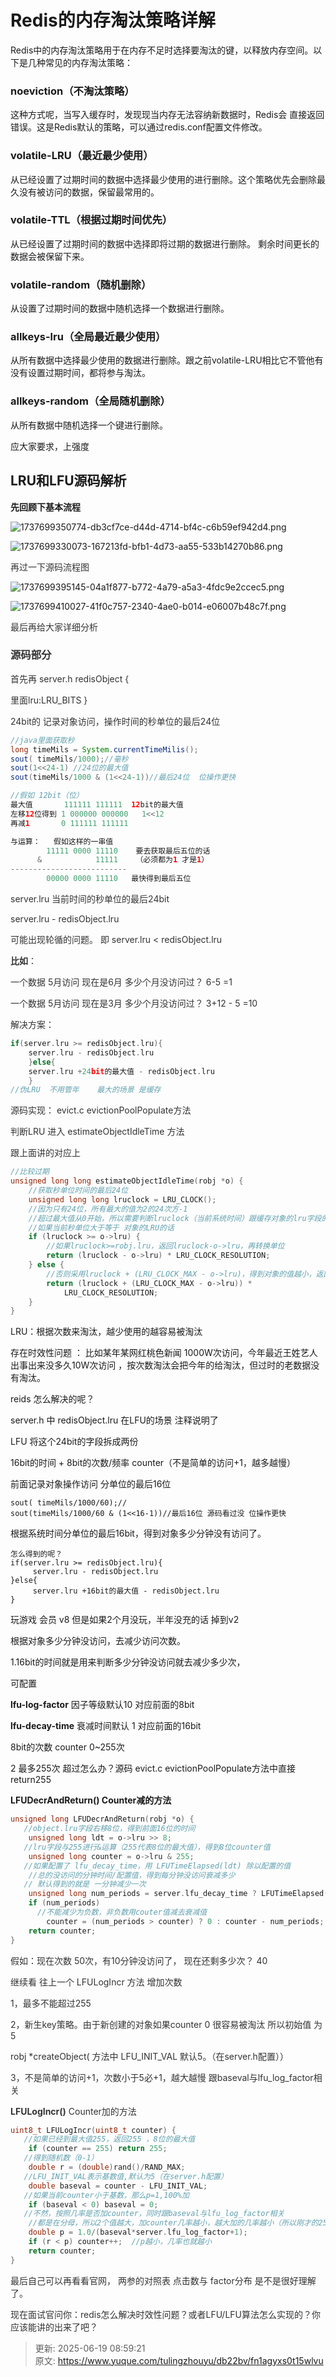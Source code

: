 # Redis的内存淘汰策略详解

Redis中的内存淘汰策略用于在内存不足时选择要淘汰的键，以释放内存空间。以下是几种常见的内存淘汰策略：

### noeviction（不淘汰策略）
这种方式呢，当写入缓存时，发现现当内存无法容纳新数据时，Redis会  直接返回错误。这是Redis默认的策略，可以通过redis.conf配置文件修改。

### volatile-LRU（最近最少使用）
从已经设置了过期时间的数据中选择最少使用的进行删除。这个策略优先会删除最久没有被访问的数据，保留最常用的。

### volatile-TTL（根据过期时间优先）
从已经设置了过期时间的数据中选择即将过期的数据进行删除。 剩余时间更长的数据会被保留下来。

### volatile-random（随机删除）
从设置了过期时间的数据中随机选择一个数据进行删除。

### allkeys-lru（全局最近最少使用）
从所有数据中选择最少使用的数据进行删除。跟之前volatile-LRU相比它不管他有没有设置过期时间，都将参与淘汰。

### allkeys-random（全局随机删除）
从所有数据中随机选择一个键进行删除。



应大家要求，上强度 

## LRU和LFU源码解析
**先回顾下基本流程**

![1737699350774-db3cf7ce-d44d-4714-bf4c-c6b59ef942d4.png](./img/bAomvefbwUC-f7oy/1737699350774-db3cf7ce-d44d-4714-bf4c-c6b59ef942d4-397740.png)

![1737699330073-167213fd-bfb1-4d73-aa55-533b14270b86.png](./img/bAomvefbwUC-f7oy/1737699330073-167213fd-bfb1-4d73-aa55-533b14270b86-893067.png)

<font style="color:rgb(51, 51, 51);">再过一下源码流程图</font>

![1737699395145-04a1f877-b772-4a79-a5a3-4fdc9e2ccec5.png](./img/bAomvefbwUC-f7oy/1737699395145-04a1f877-b772-4a79-a5a3-4fdc9e2ccec5-964453.png)

![1737699410027-41f0c757-2340-4ae0-b014-e06007b48c7f.png](./img/bAomvefbwUC-f7oy/1737699410027-41f0c757-2340-4ae0-b014-e06007b48c7f-473930.png)

<font style="color:rgb(51, 51, 51);">最后再给大家详细分析</font>

### <font style="color:rgb(51, 51, 51);">源码部分</font>
<font style="color:rgb(51, 51, 51);">首先再 server.h redisObject {  </font>

<font style="color:rgb(51, 51, 51);">里面lru:LRU_BITS } </font>

<font style="color:rgb(51, 51, 51);">24bit的 记录对象访问，操作时间的秒单位的最后24位</font>

```java
//java里面获取秒
long timeMils = System.currentTimeMilis();
sout( timeMils/1000);//毫秒
sout(1<<24-1) //24位的最大值
sout(timeMils/1000 & (1<<24-1))//最后24位  位操作更快

//假如 12bit（位）
最大值       111111 111111  12bit的最大值
左移12位得到 1 000000 000000   1<<12
再减1       0 111111 111111 

与运算：   假如这样的一串值   
        11111 0000 11110    要去获取最后五位的话
      &            11111    （必须都为1 才是1）
--------------------------
        00000 0000 11110   最快得到最后五位
```

<font style="color:rgb(51, 51, 51);">server.lru 当前时间的秒单位的最后24bit</font>

<font style="color:rgb(51, 51, 51);">server.lru - redisObject.lru</font>

<font style="color:rgb(51, 51, 51);">可能出现轮循的问题。 即 server.lru < redisObject.lru</font>

**<font style="color:rgb(51, 51, 51);">比如</font>**<font style="color:rgb(51, 51, 51);">：</font>

<font style="color:rgb(51, 51, 51);">一个数据 5月访问 现在是6月 多少个月没访问过？ 6-5 =1</font>

<font style="color:rgb(51, 51, 51);">一个数据 5月访问 现在是3月 多少个月没访问过？ 3+12 - 5 =10</font>

<font style="color:rgb(51, 51, 51);">解决方案：</font>

```c
if(server.lru >= redisObject.lru){
    server.lru - redisObject.lru   
    }else{
    server.lru +24bit的最大值 - redisObject.lru   
    }
//伪LRU  不用管年    最大的场景 是缓存
```

<font style="color:rgb(51, 51, 51);">源码实现： evict.c evictionPoolPopulate方法</font>

<font style="color:rgb(51, 51, 51);">判断LRU 进入 estimateObjectIdleTime 方法 </font>

<font style="color:rgb(51, 51, 51);">跟上面讲的对应上</font>

```c
//比较过期
unsigned long long estimateObjectIdleTime(robj *o) {
    //获取秒单位时间的最后24位
    unsigned long long lruclock = LRU_CLOCK();
    //因为只有24位，所有最大的值为2的24次方-1
    //超过最大值从0开始，所以需要判断lruclock（当前系统时间）跟缓存对象的lru字段的大小
    //如果当前秒单位大于等于 对象的LRU的话
    if (lruclock >= o->lru) {
        //如果lruclock>=robj.lru，返回lruclock-o->lru，再转换单位
        return (lruclock - o->lru) * LRU_CLOCK_RESOLUTION;
    } else {
        //否则采用lruclock + (LRU_CLOCK_MAX - o->lru)，得到对象的值越小，返回的值越大，越大越容易被淘汰
        return (lruclock + (LRU_CLOCK_MAX - o->lru)) *
            LRU_CLOCK_RESOLUTION;
    }
}
```

LRU：根据次数来淘汰，越少使用的越容易被淘汰

存在时效性问题 ： 比如某年某网红桃色新闻 1000W次访问，今年最近王姓艺人出事出来没多久10W次访问   ，按次数淘汰会把今年的给淘汰，但过时的老数据没有淘汰。

reids 怎么解决的呢？ 

server.h 中 redisObject.lru 在LFU的场景  注释说明了 

LFU 将这个24bit的字段拆成两份 

16bit的时间 + 8bit的次数/频率 counter（不是简单的访问+1，越多越慢） 

前面记录对象操作访问 分单位的最后16位

```plain
sout( timeMils/1000/60);//
sout(timeMils/1000/60 & (1<<16-1))//最后16位 源码看过没 位操作更快
```

根据系统时间分单位的最后16bit，得到对象多少分钟没有访问了。

```plain
怎么得到的呢？
if(server.lru >= redisObject.lru){
     server.lru - redisObject.lru   
}else{
     server.lru +16bit的最大值 - redisObject.lru   
}
```

玩游戏 会员 v8 但是如果2个月没玩，半年没充的话 掉到v2

根据对象多少分钟没访问，去减少访问次数。

1.16bit的时间就是用来判断多少分钟没访问就去减少多少次， 

可配置

 **lfu-log-factor** 因子等级默认10  对应前面的8bit

 **lfu-decay-time** 衰减时间默认 1 对应前面的16bit

8bit的次数 counter  0~255次

2 最多255次 超过怎么办？源码 evict.c  evictionPoolPopulate方法中直接return255

**LFUDecrAndReturn()   Counter减的方法**

```c
unsigned long LFUDecrAndReturn(robj *o) {
   //object.lru字段右移8位，得到前面16位的时间
    unsigned long ldt = o->lru >> 8;
   //lru字段与255进行&运算（255代表8位的最大值），得到8位counter值
    unsigned long counter = o->lru & 255;
   //如果配置了 lfu_decay_time，用 LFUTimeElapsed(ldt) 除以配置的值
    //总的没访问的分钟时间/配置值，得到每分钟没访问衰减多少
   // 默认得到的就是 一分钟减少一次
    unsigned long num_periods = server.lfu_decay_time ? LFUTimeElapsed(ldt) / server.lfu_decay_time : 0;
    if (num_periods)
      //不能减少为负数，非负数用couter值减去衰减值
        counter = (num_periods > counter) ? 0 : counter - num_periods;
    return counter;
}
```

<font style="color:rgb(51, 51, 51);">假如：现在次数 50次，有10分钟没访问了， 现在还剩多少次？ 40</font>

<font style="color:rgb(51, 51, 51);">继续看 往上一个 LFULogIncr 方法 增加次数</font>

<font style="color:rgb(51, 51, 51);">1，最多不能超过255</font>

<font style="color:rgb(51, 51, 51);">2，新生key策略。由于新创建的对象如果counter 0 很容易被淘汰 所以初始值 为5</font>

<font style="color:rgb(51, 51, 51);">robj *createObject( 方法中 LFU_INIT_VAL 默认5。（在server.h配置））</font>

<font style="color:rgb(51, 51, 51);">3，不是简单的访问+1，次数小于5必+1，越大越慢 跟baseval与lfu_log_factor相关</font>

<font style="color:rgb(51, 51, 51);"> </font>**<font style="color:rgb(51, 51, 51);">LFULogIncr()</font>**<font style="color:rgb(51, 51, 51);">  Counter加的方法</font>

```c
uint8_t LFULogIncr(uint8_t counter) {
   //如果已经到最大值255，返回255 ，8位的最大值
    if (counter == 255) return 255;
   //得到随机数（0-1）
    double r = (double)rand()/RAND_MAX;
   //LFU_INIT_VAL表示基数值,默认为5（在server.h配置）
    double baseval = counter - LFU_INIT_VAL;
   //如果当前counter小于基数，那么p=1,100%加
    if (baseval < 0) baseval = 0;
   //不然，按照几率是否加counter，同时跟baseval与lfu_log_factor相关
    //都是在分母，所以2个值越大，加counter几率越小，越大加的几率越小（所以刚才的255够不够的问题解决）
    double p = 1.0/(baseval*server.lfu_log_factor+1);
    if (r < p) counter++;  //p越小，几率也就越小
    return counter;
}
```

<font style="color:rgb(51, 51, 51);">最后自己可以再看看官网， 两参的对照表 点击数与 factor分布 是不是很好理解了。</font>

<font style="color:rgb(51, 51, 51);">现在面试官问你：redis怎么解决时效性问题？或者LFU/LFU算法怎么实现的？你应该能讲的出来了吧？</font>





> 更新: 2025-06-19 08:59:21  
> 原文: <https://www.yuque.com/tulingzhouyu/db22bv/fn1agyxs0t15wlvu>